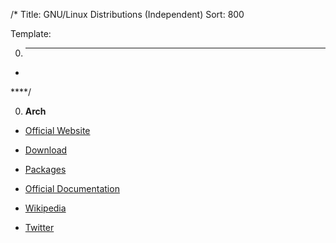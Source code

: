 /*
Title: GNU/Linux Distributions (Independent)
Sort: 800

Template:

0. ****

* []()

****/

0. **Arch**

  * [Official Website](https://www.archlinux.org/)

  * [Download](https://www.archlinux.org/download/)

  * [Packages](https://www.archlinux.org/packages/)

  * [Official Documentation](https://wiki.archlinux.org/index.php/Table_of_contents)

  * [Wikipedia](https://en.wikipedia.org/wiki/Arch_Linux)

  * [Twitter](https://twitter.com/archlinux)
